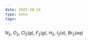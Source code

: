 ```yaml
---
date: 2022-10-24
type: note
tags:
---
```


$N_2$, $O_2$, $Cl_2(g)$, $F_2(g)$, $H_2$, $I_2(s)$, $Br_2(aq)$
